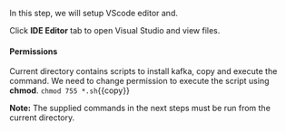 In this step, we will setup VScode editor and.

Click **IDE Editor** tab to open Visual Studio and view files.

#### Permissions
Current directory contains scripts to install kafka, copy and execute the command. We need to change permission to execute the script using **chmod**.
`chmod 755 *.sh`{{copy}}

**Note:**
The supplied commands in the next steps must be run from the current directory.
